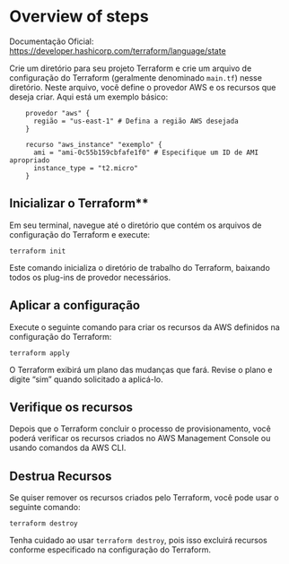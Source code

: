 # Overview of steps
Documentação Oficial: https://developer.hashicorp.com/terraform/language/state

Crie um diretório para seu projeto Terraform e crie um arquivo de configuração do Terraform (geralmente denominado `main.tf`) nesse diretório. Neste arquivo, você define o provedor AWS e os recursos que deseja criar. Aqui está um exemplo básico:

```hcl
    provedor "aws" {
      região = "us-east-1" # Defina a região AWS desejada
    }

    recurso "aws_instance" "exemplo" {
      ami = "ami-0c55b159cbfafe1f0" # Especifique um ID de AMI apropriado
      instance_type = "t2.micro"
    }
```

## Inicializar o Terraform**

Em seu terminal, navegue até o diretório que contém os arquivos de configuração do Terraform e execute:

```
terraform init
```

Este comando inicializa o diretório de trabalho do Terraform, baixando todos os plug-ins de provedor necessários.

## Aplicar a configuração

Execute o seguinte comando para criar os recursos da AWS definidos na configuração do Terraform:


```
terraform apply
```

O Terraform exibirá um plano das mudanças que fará. Revise o plano e digite “sim” quando solicitado a aplicá-lo.

## Verifique os recursos

Depois que o Terraform concluir o processo de provisionamento, você poderá verificar os recursos criados no AWS Management Console ou usando comandos da AWS CLI.

## Destrua Recursos

Se quiser remover os recursos criados pelo Terraform, você pode usar o seguinte comando:

```
terraform destroy

```

Tenha cuidado ao usar `terraform destroy`, pois isso excluirá recursos conforme especificado na configuração do Terraform.